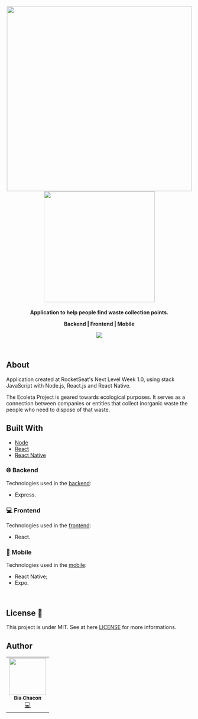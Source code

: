 <h1 align="center">
  <img 
    src="https://user-images.githubusercontent.com/42190754/83699790-62122a80-a5db-11ea-8ac2-5ba6301d999f.png" 
    float="center"
    width="500px"
    heigh="500px"
  />
  <img 
    src="https://user-images.githubusercontent.com/42190754/83695999-b44e4e00-a5d1-11ea-8102-5d1982348b37.png" 
    float="center"
    width="300px"
    heigh="300px"
  />
  
</h1>
 <p align="center">
  <strong align="center">Application to help people find waste collection points.</strong>
</p>
<p align="center">
  <strong align="center">Backend  |  Frontend  |  Mobile</strong>
</p>
<p align="center">
  <img 
    src="https://user-images.githubusercontent.com/42190754/83918819-da016180-a74f-11ea-8e9c-eab418fb7baa.png" 
    float="center"
  />
</p>
<br>

## About 
Application created at RocketSeat's Next Level Week 1.0, using stack JavaScript  with Node.js, React.js and React Native.

The Ecoleta Project is geared towards ecological purposes. It serves as a connection between companies or entities that collect inorganic waste the people who need to dispose of that waste.

## Built With
- [Node](https://nodejs.org/en/)
- [React](https://reactjs.org/)
- [React Native](https://reactnative.dev/)

### 🌐 Backend
Technologies used in the [backend](https://github.com/BiaChacon/ecoleta/tree/master/backend):
  - Express.

### 💻 Frontend
Technologies used in the [frontend](https://github.com/BiaChacon/ecoleta/tree/master/frontend):
- React.

<!-- <p align="center">
<img src="" float="center"/>
</p>

<p align="center">
<img src="" float="center"/>
</p> -->

### 📱 Mobile
Technologies used in the [mobile](https://github.com/BiaChacon/ecoleta/tree/master/mobile):
- React Native;
- Expo.

<!-- <p align="center">
<img src="" float="center"/>
</p> -->

<br/>

## License 📝 
This project is under MIT. See at here [LICENSE](https://github.com/BiaChacon/ecoleta/blob/master/LICENSE) for more informations.

## Author 
<table>
  <tr>
    <td align="center"><a href="https://github.com/biachacon"><img src="https://avatars1.githubusercontent.com/u/42190754?s=460&u=a5cbe42a4868b2bac9615226044b9cec15cee418&v=4" width="100px;" alt=""/><br /><sub><b>Bia Chacon</b></sub></a><br /><a href="https://github.com/BiaChacon/ecoleta" title="Code">💻</a></td>
  <tr>
</table>

